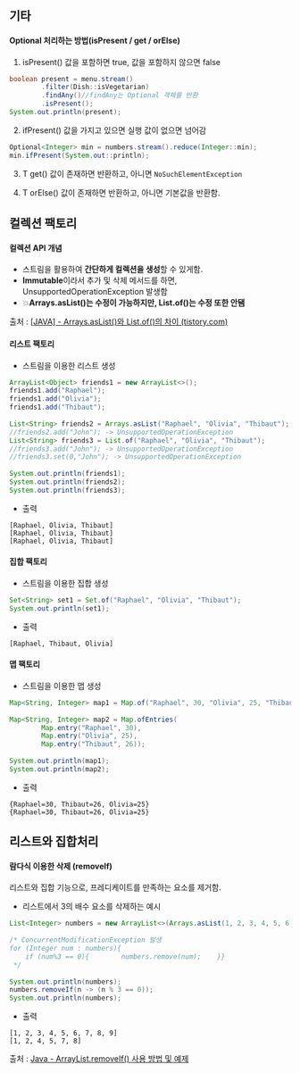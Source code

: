 ## 기타
#### Optional 처리하는 방법(isPresent / get / orElse)
1) isPresent()
값을 포함하면 true, 값을 포함하지 않으면 false
```java
boolean present = menu.stream()  
        .filter(Dish::isVegetarian)  
        .findAny()//findAny는 Optional 객체를 반환  
        .isPresent();  
System.out.println(present);
```

2) ifPresent()
값을 가지고 있으면 실행 값이 없으면 넘어감
```java
Optional<Integer> min = numbers.stream().reduce(Integer::min);  
min.ifPresent(System.out::println);
```

3) T get()
값이 존재하면 반환하고, 아니면 `NoSuchElementException`

4) T orElse()
값이 존재하면 반환하고, 아니면 기본값을 반환함.



## 컬렉션 팩토리
#### 컬렉션 API 개념
- 스트림을 활용하여 **간단하게 컬렉션을 생성**할 수 있게함.
- **Immutable**이라서 추가 및 삭제 메서드를 하면, UnsupportedOperationException 발생함
- 💥**Arrays.asList()는 수정이 가능하지만, List.of()는 수정 또한 안됌**

출처 : [[JAVA] - Arrays.asList()와 List.of()의 차이 (tistory.com)](https://kim-jong-hyun.tistory.com/31)


#### 리스트 팩토리
- 스트림을 이용한 리스트 생성
```java
ArrayList<Object> friends1 = new ArrayList<>();  
friends1.add("Raphael");  
friends1.add("Olivia");  
friends1.add("Thibaut");  
  
List<String> friends2 = Arrays.asList("Raphael", "Olivia", "Thibaut");  
//friends2.add("John"); -> UnsupportedOperationException  
List<String> friends3 = List.of("Raphael", "Olivia", "Thibaut");  
//friends3.add("John"); -> UnsupportedOperationException  
//friends3.set(0,"John"); -> UnsupportedOperationException  
  
System.out.println(friends1);  
System.out.println(friends2);  
System.out.println(friends3);  
```

- 출력
```
[Raphael, Olivia, Thibaut]
[Raphael, Olivia, Thibaut]
[Raphael, Olivia, Thibaut]
```


#### 집합 팩토리
- 스트림을 이용한 집합 생성
```java
Set<String> set1 = Set.of("Raphael", "Olivia", "Thibaut");  
System.out.println(set1);
```

- 출력
```
[Raphael, Thibaut, Olivia]
```


#### 맵 팩토리
- 스트림을 이용한 맵 생성
```java
Map<String, Integer> map1 = Map.of("Raphael", 30, "Olivia", 25, "Thibaut", 26);  
  
Map<String, Integer> map2 = Map.ofEntries(  
        Map.entry("Raphael", 30),  
        Map.entry("Olivia", 25),  
        Map.entry("Thibaut", 26));  
  
System.out.println(map1);  
System.out.println(map2);
```

- 출력
```
{Raphael=30, Thibaut=26, Olivia=25}
{Raphael=30, Thibaut=26, Olivia=25}
```


## 리스트와 집합처리
#### 람다식 이용한 삭제 (removeIf)
리스트와 집합 기능으로, 프레디케이트를 만족하는 요소를 제거함.
- 리스트에서 3의 배수 요소를 삭제하는 예시
```java
List<Integer> numbers = new ArrayList<>(Arrays.asList(1, 2, 3, 4, 5, 6, 7, 8, 9));  
  
/* ConcurrentModificationException 발생  
for (Integer num : numbers){  
    if (num%3 == 0){        numbers.remove(num);    }}  
 */  
 
System.out.println(numbers);  
numbers.removeIf(n -> (n % 3 == 0));  
System.out.println(numbers);
```

- 출력
```
[1, 2, 3, 4, 5, 6, 7, 8, 9]
[1, 2, 4, 5, 7, 8]
```
출처 : [Java - ArrayList.removeIf() 사용 방법 및 예제](https://codechacha.com/ko/java-collections-arraylist-removeif/)